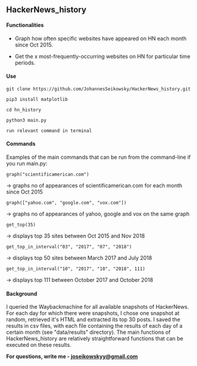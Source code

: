 ## HackerNews_history

#### Functionalities
- Graph how often specific websites have appeared on HN each month since Oct 2015.

- Get the x most-frequently-occurring websites on HN for particular time periods.


#### Use
`git clone https://github.com/JohannesSeikowsky/HackerNews_history.git`

`pip3 install matplotlib`

`cd hn_history`

`python3 main.py`

`run relevant command in terminal`


#### Commands
Examples of the main commands that can be run from the command-line if you run main.py:

`graph("scientificamerican.com")`

-> graphs no of appearances of scientificamerican.com for each month since Oct 2015

`graph(["yahoo.com", "google.com", "vox.com"])`

-> graphs no of appearances of yahoo, google and vox on the same graph

`get_top(35)`

-> displays top 35 sites between Oct 2015 and Nov 2018

`get_top_in_interval("03", "2017", "07", "2018")`

-> displays top 50 sites between March 2017 and July 2018

`get_top_in_interval("10", "2017", "10", "2018", 111)`

-> displays top 111 between October 2017 and October 2018


#### Background
I queried the Waybackmachine for all available snapshots of HackerNews.
For each day for which there were snapshots, I chose one snapshot at random, 
retrieved it's HTML and extracted its top 30 posts. I saved the results in csv files,
with each file containing the results of each day of a certain month (see "data/results" directory). 
The main functions of HackerNews_history are relatively straightforward functions that can be executed on these results.

**For questions, write me - joseikowskyy@gmail.com**
